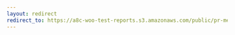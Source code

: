 ```yaml
---
layout: redirect
redirect_to: https://a8c-woo-test-reports.s3.amazonaws.com/public/pr-merge/44404/api/index.html
---
```

